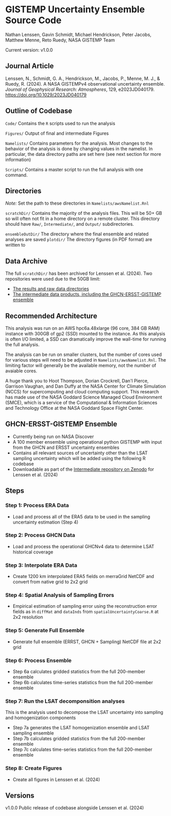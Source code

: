 # GISTEMP Uncertainty Ensemble Source Code
Nathan Lenssen, Gavin Schmidt, Michael Hendrickson, Peter Jacobs, Matthew Menne, Reto Ruedy, NASA GISTEMP Team

Current version: v1.0.0

## Journal Article
Lenssen, N., Schmidt, G. A., Hendrickson, M., Jacobs, P., Menne, M. J., & Ruedy, R. (2024). A NASA GISTEMPv4 observational uncertainty ensemble. _Journal of Geophysical Research: Atmospheres_, 129, e2023JD040179. https://doi.org/10.1029/2023JD040179

## Outline of Codebase

`Code/` Contains the `R` scripts used to run the analysis

`Figures/` Output of final and intermediate Figures

`Namelists/` Contains parameters for the analysis. Most changes to the behavior of the analysis is done by changing values in the namelist. In particular, the data directory paths are set here (see next section for more information)

`Scripts/` Contains a master script to run the full analysis with one command.

## Directories

*Note:* Set the path to these directories in `Namelists/awsNamelist.Rnl`

`scratchDir/` Contains the majority of the analysis files. This will be 50+ GB so will often not fit in a home directory on a remote cluster. This directory should have `Raw/`, `Intermediate/`, and `Output/` subdirectories.

`ensembleOutDir/` The directory where the final ensemble and related analyses are saved
`plotdir/` The directory figures (in PDF format) are written to

## Data Archive
The full `scratchDir/` has been archived for Lenssen et al. (2024). Two repositories were used due to the 50GB limit:
* [The results and raw data directories](https://zenodo.org/doi/10.5281/zenodo.13343335)
* [The intermediate data products, including the GHCN-ERSST-GISTEMP ensemble](https://zenodo.org/doi/10.5281/zenodo.13344579)

## Recommended Architecture

This analysis was run on an AWS hpc6a.48xlarge (96 core, 384 GB RAM) instance with 300GB of gp2 (SSD) mounted to the instance. As this analysis is often I/O limited, a SSD can dramatically improve the wall-time for running the full analysis. 

The analysis can be run on smaller clusters, but the number of cores used for various steps will need to be adjusted in `Namelists/awsNamelist.Rnl`. The limiting factor will generally be the available memory, not the number of avaiable cores.

A huge thank you to Hoot Thompson, Dorian Crockrell, Dan'l Pierce, Garrison Vaughan, and Dan Duffy at the NASA Center for Climate Simulation (NCCS) for supercomputing and cloud computing support. This research has made use of the NASA Goddard Science Managed Cloud Environment (SMCE), which is a service of the Computational & Information Sciences and Technology Office at the NASA Goddard Space Flight Center.

## GHCN-ERSST-GISTEMP Ensemble
* Currently being run on NASA Discover
* A 100 member ensemble using operational python GISTEMP with input from the GHCN and ERSST uncertainty ensembles
* Contains all relevant sources of uncertainty other than the LSAT sampling uncertainty which will be added using the following R codebase
* Downloadable as part of the [Intermediate repository on Zenodo](https://doi.org/10.5281/zenodo.13344579) for Lenssen et al. (2024)

## Steps

### Step 1: Process ERA Data

* Load and process all of the ERA5 data to be used in the sampling uncertainty estimation (Step 4)

### Step 2: Process GHCN Data

* Load and process the operational GHCNv4 data to determine LSAT historical coverage

### Step 3: Interpolate ERA Data

* Create 1200 km interpolated ERA5 fields on merraGrid NetCDF and convert from native grid to 2x2 grid

### Step 4: Spatial Analysis of Sampling Errors

*  Empirical estimation of sampling error using the reconstruction error fields as in `diffMat` and `dataInds` from `spatialUncertaintyCoarse.R` at 2x2 resolution

### Step 5: Generate Full Ensemble

* Generate full ensemble (ERRST, GHCN + Sampling) NetCDF file at 2x2 grid

### Step 6: Process Ensemble

* Step 6a calculates gridded statistics from the full 200-member ensemble
* Step 6b calculates time-series statistics from the full 200-member ensemble

### Step 7: Run the LSAT decomponsition analyses

This is the analysis used to decompose the LSAT uncertainty into sampling and homogenization components

* Step 7a generates the LSAT homogenization ensemble and LSAT sampling ensemble
* Step 7b calculates gridded statistics from the full 200-member ensemble
* Step 7c calculates time-series statistics from the full 200-member ensemble

### Step 8: Create Figures

* Create all figures in Lenssen et al. (2024)

## Versions

v1.0.0 Public release of codebase alongside Lenssen et al. (2024)

